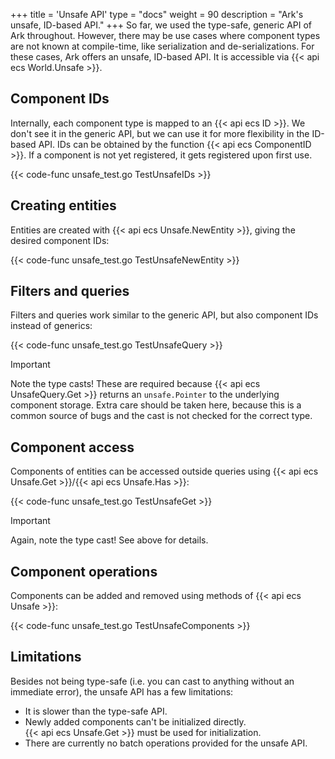 +++
title = 'Unsafe API'
type = "docs"
weight = 90
description = "Ark's unsafe, ID-based API."
+++
So far, we used the type-safe, generic API of Ark throughout.
However, there may be use cases where component types are not known at compile-time,
like serialization and de-serializations.
For these cases, Ark offers an unsafe, ID-based API.
It is accessible via {{< api ecs World.Unsafe >}}.

## Component IDs

Internally, each component type is mapped to an {{< api ecs ID >}}.
We don't see it in the generic API, but we can use it for more flexibility in the ID-based API.
IDs can be obtained by the function {{< api ecs ComponentID >}}.
If a component is not yet registered, it gets registered upon first use.

{{< code-func unsafe_test.go TestUnsafeIDs >}}

## Creating entities

Entities are created with {{< api ecs Unsafe.NewEntity >}}, giving the desired component IDs:

{{< code-func unsafe_test.go TestUnsafeNewEntity >}}

## Filters and queries

Filters and queries work similar to the generic API, but also component IDs instead of generics:

{{< code-func unsafe_test.go TestUnsafeQuery >}}

> [!IMPORTANT]
> Note the type casts! These are required because {{< api ecs UnsafeQuery.Get >}} returns an `unsafe.Pointer`
> to the underlying component storage.
> Extra care should be taken here, because this is a common source of bugs and the cast is not checked for the correct type.

## Component access

Components of entities can be accessed outside queries using {{< api ecs Unsafe.Get >}}/{{< api ecs Unsafe.Has >}}:

{{< code-func unsafe_test.go TestUnsafeGet >}}

> [!IMPORTANT]
> Again, note the type cast! See above for details.

## Component operations

Components can be added and removed using methods of {{< api ecs Unsafe >}}:

{{< code-func unsafe_test.go TestUnsafeComponents >}}

## Limitations

Besides not being type-safe (i.e. you can cast to anything without an immediate error), the unsafe API has a few limitations:

- It is slower than the type-safe API.
- Newly added components can't be initialized directly.  
  {{< api ecs Unsafe.Get >}} must be used for initialization.
- There are currently no batch operations provided for the unsafe API.
